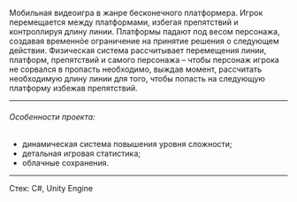 Мобильная видеоигра в жанре бесконечного платформера. Игрок перемещается между платформами, избегая препятствий и контроллируя длину линии. Платформы падают под весом персонажа, создавая временнóе ограничение на принятие решения о следующем действии. Физическая система рассчитывает перемещения линии, платформ, препятствий и самого персонажа – чтобы персонаж игрока не сорвался в пропасть необходимо, выждав момент, рассчитать необходимую длину линии для того, чтобы попасть на следующую платформу избежав препятствий.

---
###### Особенности проекта:
- динамическая система повышения уровня сложности;
- детальная игровая статистика;
- облачные сохранения.

---
Стек: C#, Unity Engine
